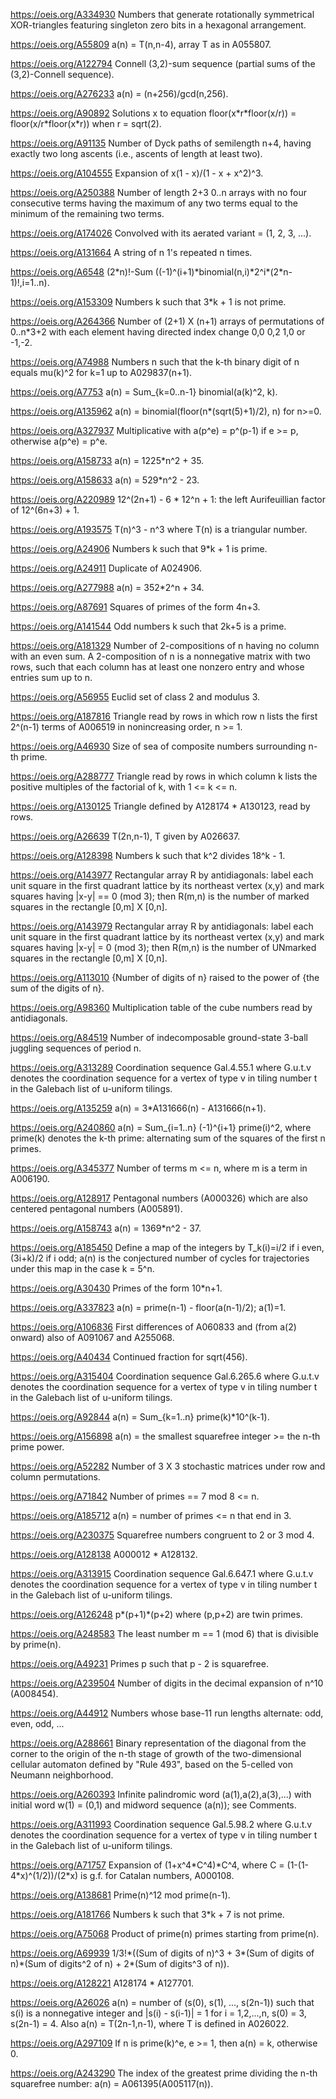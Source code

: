 https://oeis.org/A334930 Numbers that generate rotationally symmetrical XOR-triangles featuring singleton zero bits in a hexagonal arrangement.

https://oeis.org/A55809 a(n) = T(n,n-4), array T as in A055807.

https://oeis.org/A122794 Connell (3,2)-sum sequence (partial sums of the (3,2)-Connell sequence).

https://oeis.org/A276233 a(n) = (n+256)/gcd(n,256).

https://oeis.org/A90892 Solutions x to equation floor(x\*r\*floor(x/r)) = floor(x/r\*floor(x\*r)) when r = sqrt(2).

https://oeis.org/A91135 Number of Dyck paths of semilength n+4, having exactly two long ascents (i.e., ascents of length at least two).

https://oeis.org/A104555 Expansion of x(1 - x)/(1 - x + x^2)^3.

https://oeis.org/A250388 Number of length 2+3 0..n arrays with no four consecutive terms having the maximum of any two terms equal to the minimum of the remaining two terms.

https://oeis.org/A174026 Convolved with its aerated variant = (1, 2, 3, ...).

https://oeis.org/A131664 A string of n 1's repeated n times.

https://oeis.org/A6548 (2\*n)!-Sum ((-1)^(i+1)\*binomial(n,i)\*2^i\*(2\*n-1)!,i=1..n).

https://oeis.org/A153309 Numbers k such that 3\*k + 1 is not prime.

https://oeis.org/A264366 Number of (2+1) X (n+1) arrays of permutations of 0..n\*3+2 with each element having directed index change 0,0 0,2 1,0 or -1,-2.

https://oeis.org/A74988 Numbers n such that the k-th binary digit of n equals mu(k)^2 for k=1 up to A029837(n+1).

https://oeis.org/A7753 a(n) = Sum_{k=0..n-1} binomial(a(k)^2, k).

https://oeis.org/A135962 a(n) = binomial(floor(n\*(sqrt(5)+1)/2), n) for n>=0.

https://oeis.org/A327937 Multiplicative with a(p^e) = p^(p-1) if e >= p, otherwise a(p^e) = p^e.

https://oeis.org/A158733 a(n) = 1225\*n^2 + 35.

https://oeis.org/A158633 a(n) = 529\*n^2 - 23.

https://oeis.org/A220989 12^(2n+1) - 6 \* 12^n + 1: the left Aurifeuillian factor of 12^(6n+3) + 1.

https://oeis.org/A193575 T(n)^3 - n^3 where T(n) is a triangular number.

https://oeis.org/A24906 Numbers k such that 9\*k + 1 is prime.

https://oeis.org/A24911 Duplicate of A024906.

https://oeis.org/A277988 a(n) = 352\*2^n + 34.

https://oeis.org/A87691 Squares of primes of the form 4n+3.

https://oeis.org/A141544 Odd numbers k such that 2k+5 is a prime.

https://oeis.org/A181329 Number of 2-compositions of n having no column with an even sum. A 2-composition of n is a nonnegative matrix with two rows, such that each column has at least one nonzero entry and whose entries sum up to n.

https://oeis.org/A56955 Euclid set of class 2 and modulus 3.

https://oeis.org/A187816 Triangle read by rows in which row n lists the first 2^(n-1) terms of A006519 in nonincreasing order, n >= 1.

https://oeis.org/A46930 Size of sea of composite numbers surrounding n-th prime.

https://oeis.org/A288777 Triangle read by rows in which column k lists the positive multiples of the factorial of k, with 1 <= k <= n.

https://oeis.org/A130125 Triangle defined by A128174 \* A130123, read by rows.

https://oeis.org/A26639 T(2n,n-1), T given by A026637.

https://oeis.org/A128398 Numbers k such that k^2 divides 18^k - 1.

https://oeis.org/A143977 Rectangular array R by antidiagonals: label each unit square in the first quadrant lattice by its northeast vertex (x,y) and mark squares having |x-y| == 0 (mod 3); then R(m,n) is the number of marked squares in the rectangle [0,m] X [0,n].

https://oeis.org/A143979 Rectangular array R by antidiagonals: label each unit square in the first quadrant lattice by its northeast vertex (x,y) and mark squares having |x-y| = 0 (mod 3); then R(m,n) is the number of UNmarked squares in the rectangle [0,m] X [0,n].

https://oeis.org/A113010 {Number of digits of n} raised to the power of {the sum of the digits of n}.

https://oeis.org/A98360 Multiplication table of the cube numbers read by antidiagonals.

https://oeis.org/A84519 Number of indecomposable ground-state 3-ball juggling sequences of period n.

https://oeis.org/A313289 Coordination sequence Gal.4.55.1 where G.u.t.v denotes the coordination sequence for a vertex of type v in tiling number t in the Galebach list of u-uniform tilings.

https://oeis.org/A135259 a(n) = 3\*A131666(n) - A131666(n+1).

https://oeis.org/A240860 a(n) = Sum_{i=1..n} (-1)^{i+1} prime(i)^2, where prime(k) denotes the k-th prime: alternating sum of the squares of the first n primes.

https://oeis.org/A345377 Number of terms m <= n, where m is a term in A006190.

https://oeis.org/A128917 Pentagonal numbers (A000326) which are also centered pentagonal numbers (A005891).

https://oeis.org/A158743 a(n) = 1369\*n^2 - 37.

https://oeis.org/A185450 Define a map of the integers by T_k(i)=i/2 if i even, (3i+k)/2 if i odd; a(n) is the conjectured number of cycles for trajectories under this map in the case k = 5^n.

https://oeis.org/A30430 Primes of the form 10\*n+1.

https://oeis.org/A337823 a(n) = prime(n-1) - floor(a(n-1)/2); a(1)=1.

https://oeis.org/A106836 First differences of A060833 and (from a(2) onward) also of A091067 and A255068.

https://oeis.org/A40434 Continued fraction for sqrt(456).

https://oeis.org/A315404 Coordination sequence Gal.6.265.6 where G.u.t.v denotes the coordination sequence for a vertex of type v in tiling number t in the Galebach list of u-uniform tilings.

https://oeis.org/A92844 a(n) = Sum_{k=1..n} prime(k)\*10^(k-1).

https://oeis.org/A156898 a(n) = the smallest squarefree integer >= the n-th prime power.

https://oeis.org/A52282 Number of 3 X 3 stochastic matrices under row and column permutations.

https://oeis.org/A71842 Number of primes == 7 mod 8 <= n.

https://oeis.org/A185712 a(n) = number of primes <= n that end in 3.

https://oeis.org/A230375 Squarefree numbers congruent to 2 or 3 mod 4.

https://oeis.org/A128138 A000012 \* A128132.

https://oeis.org/A313915 Coordination sequence Gal.6.647.1 where G.u.t.v denotes the coordination sequence for a vertex of type v in tiling number t in the Galebach list of u-uniform tilings.

https://oeis.org/A126248 p\*(p+1)\*(p+2) where (p,p+2) are twin primes.

https://oeis.org/A248583 The least number m == 1 (mod 6) that is divisible by prime(n).

https://oeis.org/A49231 Primes p such that p - 2 is squarefree.

https://oeis.org/A239504 Number of digits in the decimal expansion of n^10 (A008454).

https://oeis.org/A44912 Numbers whose base-11 run lengths alternate: odd, even, odd, ...

https://oeis.org/A288661 Binary representation of the diagonal from the corner to the origin of the n-th stage of growth of the two-dimensional cellular automaton defined by "Rule 493", based on the 5-celled von Neumann neighborhood.

https://oeis.org/A260393 Infinite palindromic word (a(1),a(2),a(3),...) with initial word w(1) = (0,1) and midword sequence (a(n)); see Comments.

https://oeis.org/A311993 Coordination sequence Gal.5.98.2 where G.u.t.v denotes the coordination sequence for a vertex of type v in tiling number t in the Galebach list of u-uniform tilings.

https://oeis.org/A71757 Expansion of (1+x^4\*C^4)\*C^4, where C = (1-(1-4\*x)^(1/2))/(2\*x) is g.f. for Catalan numbers, A000108.

https://oeis.org/A138681 Prime(n)^12 mod prime(n-1).

https://oeis.org/A181766 Numbers k such that 3\*k + 7 is not prime.

https://oeis.org/A75068 Product of prime(n) primes starting from prime(n).

https://oeis.org/A69939 1/3!\*((Sum of digits of n)^3 + 3\*(Sum of digits of n)\*(Sum of digits^2 of n) + 2\*(Sum of digits^3 of n)).

https://oeis.org/A128221 A128174 \* A127701.

https://oeis.org/A26026 a(n) = number of (s(0), s(1), ..., s(2n-1)) such that s(i) is a nonnegative integer and |s(i) - s(i-1)| = 1 for i = 1,2,...,n, s(0) = 3, s(2n-1) = 4. Also a(n) = T(2n-1,n-1), where T is defined in A026022.

https://oeis.org/A297109 If n is prime(k)^e, e >= 1, then a(n) = k, otherwise 0.

https://oeis.org/A243290 The index of the greatest prime dividing the n-th squarefree number: a(n) = A061395(A005117(n)).

